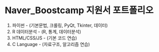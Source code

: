 # Naver_Boostcamp 지원서 포트폴리오
1. 파이썬 - (기본문법, 크롤링, PyQt, Tkinter, 데이터)
2. R 데이터분석 - (R, 통계, 데이터분석)
3. HTML/CSS/JS - (기본 코드 연습)
4. C Language - (자료구조, 알고리즘 연습) 
